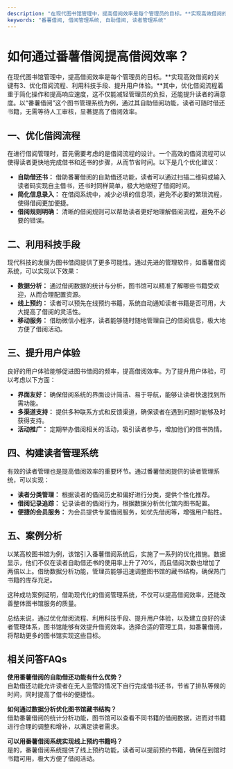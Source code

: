```yaml
---
description: "在现代图书馆管理中，提高借阅效率是每个管理员的目标。**实现高效借阅的关键有3、优化借阅流程、利用科技手段、提升用户体验。**其中，优化借阅流程着重于简化操作和提高响应速度，这不仅能减轻管理员的负担，还能提升读者的满意度。以“番薯借阅”这个图书管理系统为例，通过其自助借阅功能，读者可随时借还书籍，无需等待人工审核，显著提高了借阅效率。"
keywords: "番薯借阅, 借阅管理系统, 自助借阅, 读者管理系统"
---
```

# 如何通过番薯借阅提高借阅效率？

在现代图书馆管理中，提高借阅效率是每个管理员的目标。**实现高效借阅的关键有3、优化借阅流程、利用科技手段、提升用户体验。**其中，优化借阅流程着重于简化操作和提高响应速度，这不仅能减轻管理员的负担，还能提升读者的满意度。以“番薯借阅”这个图书管理系统为例，通过其自助借阅功能，读者可随时借还书籍，无需等待人工审核，显著提高了借阅效率。

## 一、优化借阅流程

在进行借阅管理时，首先需要考虑的是借阅流程的设计。一个高效的借阅流程可以使得读者更快地完成借书和还书的步骤，从而节省时间。以下是几个优化建议：

- **自助借还书：** 借助番薯借阅的自助借还功能，读者可以通过扫描二维码或输入读者码实现自主借书，还书时同样简单，极大地缩短了借阅时间。
- **简化信息录入：** 在借阅系统中，减少必填的信息项，避免不必要的繁琐流程，使得借阅更加便捷。
- **借阅规则明确：** 清晰的借阅规则可以帮助读者更好地理解借阅流程，避免不必要的错误。

## 二、利用科技手段

现代科技的发展为图书借阅提供了更多可能性。通过先进的管理软件，如番薯借阅系统，可以实现以下效果：

- **数据分析：** 通过借阅数据的统计与分析，图书馆可以精准了解哪些书籍受欢迎，从而合理配置资源。
- **线上预约：** 读者可以预先在线预约书籍，系统自动通知读者书籍是否可用，大大提高了借阅的灵活性。
- **移动服务：** 借助微信小程序，读者能够随时随地管理自己的借阅信息，极大地方便了借阅活动。

## 三、提升用户体验

良好的用户体验能够促进图书借阅的频率，提高借阅效率。为了提升用户体验，可以考虑以下方面：

- **界面友好：** 确保借阅系统的界面设计简洁、易于导航，能够让读者快速找到所需功能。
- **多渠道支持：** 提供多种联系方式和反馈渠道，确保读者在遇到问题时能够及时获得支持。
- **活动推广：** 定期举办借阅相关的活动，吸引读者参与，增加他们的借书热情。

## 四、构建读者管理系统

有效的读者管理也是提高借阅效率的重要环节。通过番薯借阅提供的读者管理系统，可以实现：

- **读者分类管理：** 根据读者的借阅历史和偏好进行分类，提供个性化推荐。
- **借阅记录追踪：** 记录读者的借阅行为，根据数据分析优化馆内图书配置。
- **便捷的会员服务：** 为会员提供专属借阅服务，如优先借阅等，增强用户黏性。

## 五、案例分析

以某高校图书馆为例，该馆引入番薯借阅系统后，实施了一系列的优化措施。数据显示，他们不仅在读者自助借还书的使用率上升了70%，而且借阅次数也增加了两倍以上。借助数据分析功能，管理员能够迅速调整图书馆的藏书结构，确保热门书籍的库存充足。

这种成功案例证明，借助现代化的借阅管理系统，不仅可以提高借阅效率，还能改善整体图书馆服务的质量。

总结来说，通过优化借阅流程、利用科技手段、提升用户体验，以及建立良好的读者管理体系，图书馆能够有效提升借阅效率。选择合适的管理工具，如番薯借阅，将帮助更多的图书馆实现这些目标。

## 相关问答FAQs

**使用番薯借阅的自助借还功能有什么优势？**  
自助借还功能允许读者在无人监管的情况下自行完成借书还书，节省了排队等候的时间，同时提高了借书的便捷性。

**如何通过数据分析优化图书馆藏书结构？**  
借助番薯借阅的统计分析功能，图书馆可以查看不同书籍的借阅数据，进而对书籍进行合理的调整和增补，以满足读者需求。

**可以用番薯借阅系统实现线上预约书籍吗？**  
是的，番薯借阅系统提供了线上预约功能，读者可以提前预约书籍，确保在到馆时书籍可用，极大方便了借阅活动。
